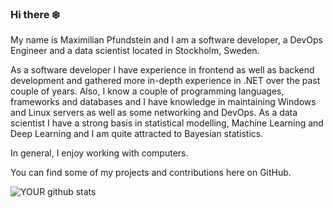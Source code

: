 ### Hi there ❄️

My name is Maximilian Pfundstein and I am a software developer, a DevOps Engineer and a data scientist located in Stockholm, Sweden.

As a software developer I have experience in frontend as well as backend development and gathered more in-depth experience in .NET over the past couple of years. Also, I know a couple of programming languages, frameworks and databases and I have knowledge in maintaining Windows and Linux servers as well as some networking and DevOps. As a data scientist I have a strong basis in statistical modelling, Machine Learning and Deep Learning and I am quite attracted to Bayesian statistics.

In general, I enjoy working with computers.

You can find some of my projects and contributions here on GitHub.

![YOUR github stats](https://github-readme-stats.vercel.app/api?username=flennic)
